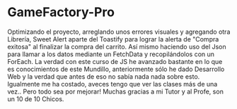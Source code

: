 # GameFactory-Pro

Optimizando el proyecto, arreglando unos errores visuales y agregando otra Librería, Sweet Alert aparte del Toastify para lograr la alerta de "Compra exitosa" al finalizar la compra del carrito. Así mismo haciendo uso del Json para llamar a los datos mediante un FetchData y recopilándolos con un ForEach. La verdad con este curso de JS he avanzado bastante en lo que es conocimientos de este Mundillo, anteriormente sólo he dado Desarrollo Web y la verdad que antes de eso no sabía nada nada sobre esto. Igualmente me ha costado, aveces tengo que ver las clases más de una vez.. Pero todo sea por mejorar! Muchas gracias a mi Tutor y al Profe, son un 10 de 10 Chicos. 
